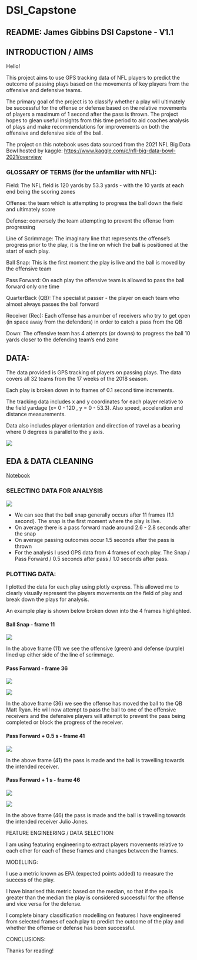 # DSI_Capstone

## README: James Gibbins DSI Capstone - V1.1

## INTRODUCTION / AIMS

Hello!

This project aims to use GPS tracking data of NFL players to predict the outcome of passing plays based on the movements of key players from the offensive and defensive teams.

The primary goal of the project is to classify whether a play will ultimately be successful for the offense or defense based on the relative movements of players a maximum of 1 second after the pass is thrown. The project hopes to glean useful insights from this time period to aid coaches analysis of plays and make recommendations for improvements on both the offensive and defensive side of the ball.

The project on this notebook uses data sourced from the 2021 NFL Big Data Bowl hosted by kaggle:
https://www.kaggle.com/c/nfl-big-data-bowl-2021/overview


### GLOSSARY OF TERMS (for the unfamiliar with NFL):

Field: The NFL field is 120 yards by 53.3 yards - with the 10 yards at each end being the scoring zones

Offense: the team which is attempting to progress the ball down the field and ultimately score

Defense: conversely the team attempting to prevent the offense from progressing

Line of Scrimmage: The imaginary line that represents the offense’s progress prior to the play, it is the line on which the ball is positioned at the start of each play.

Ball Snap: This is the first moment the play is live and the ball is moved by the offensive team

Pass Forward: On each play the offensive team is allowed to pass the ball forward only one time

QuarterBack (QB): The specialist passer - the player on each team who almost always passes the ball forward

Receiver (Rec): Each offense has a number of receivers who try to get open (in space away from the defenders) in order to catch a pass from the QB

Down: The offensive team has 4 attempts (or downs) to progress the ball 10 yards closer to the defending team’s end zone

## DATA:

The data provided is GPS tracking of players on passing plays. The data covers all 32 teams from the 17 weeks of the 2018 season. 

Each play is broken down in to frames of 0.1 second time increments. 

The tracking data includes x and y coordinates for each player relative to the field yardage (x= 0 - 120 , y = 0 - 53.3). Also speed, acceleration and distance measurements.

Data also includes player orientation and direction of travel as a bearing where 0 degrees is parallel to the y axis. 

![](images/A.png)


## EDA & DATA CLEANING


[Notebook](https://github.com/jgibbins1990/DSI_Capstone/blob/main/DSI_Capstone_Code_EDA%26Cleaning.ipynb)



### SELECTING DATA FOR ANALYSIS

![](images/Frames.png)


- We can see that the ball snap generally occurs after 11 frames (1.1 second). The snap is the first moment where the play is live.
- On average there is a pass forward made around 2.6 - 2.8 seconds after the snap
- On average passing outcomes occur 1.5 seconds after the pass is thrown
- For the analysis I used GPS data from 4 frames of each play. The Snap / Pass Forward / 0.5 seconds after pass / 1.0 seconds after pass.






### PLOTTING DATA:

I plotted the data for each play using plotly express. This allowed me to clearly visually represent the players movements on the field of play and break down the plays for analysis.

An example play is shown below broken down into the 4 frames highlighted. 

#### Ball Snap - frame 11

![](images/p1_bs_f11.png)

In the above frame (11) we see the offensive (green) and defense (purple) lined up either side of the line of scrimmage.

#### Pass Forward - frame 36

![](images/p1_pf_f36.png)

![](images/p1_pf_36_inf.png)

In the above frame (36) we see the offense has moved the ball to the QB Matt Ryan. He will now attempt to pass the ball to one of the offensive receivers and the defensive players will attempt to prevent the pass being completed or block the progress of the receiver.

#### Pass Forward + 0.5 s - frame 41

![](images/p1_p5_41.png)

In the above frame (41) the pass is made and the ball is travelling towards the intended receiver.

#### Pass Forward + 1 s - frame 46

![](images/p1_p10_46.png)

![](images/p1_p10_46_inf.png)

In the above frame (46) the pass is made and the ball is travelling towards the intended receiver Julio Jones.












FEATURE ENGINEERING / DATA SELECTION:

I am using featuring engineering to extract players movements relative to each other for each of these frames and changes between the frames.
 
MODELLING:

I use a metric known as EPA (expected points added) to measure the success of the play.

I have binarised this metric based on the median, so that if the epa is greater than the median the play is considered successful for the offense and vice versa for the defense.

I complete binary classification modelling on features I have engineered from selected frames of each play to predict the outcome of the play and whether the offense or defense has been successful.

CONCLUSIONS:

Thanks for reading!
